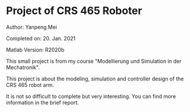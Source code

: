 # Project of CRS 465 Roboter

Author: Yanpeng Mei

Completed on: 20. Jan. 2021

Matlab Version: R2020b

This small project is from my course "Modellierung und Simulation in der Mechatronik". 

This project is about the modeling, simulation and controller design of the CRS 465 robot arm.

It is not so difficult to complete but very interesting. You can find more information in the brief report. 
